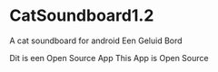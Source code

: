 # CatSoundboard1.2
A cat soundboard for android
Een Geluid Bord

Dit is een Open Source App
This App is Open Source
